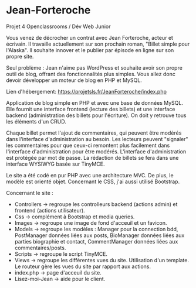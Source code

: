 # Jean-Forteroche

Projet 4 Openclassrooms / Dév Web Junior

Vous venez de décrocher un contrat avec Jean Forteroche, acteur et écrivain. Il travaille actuellement sur son prochain roman, "Billet simple pour l'Alaska". Il souhaite innover et le publier par épisode en ligne sur son propre site.

Seul problème : Jean n'aime pas WordPress et souhaite avoir son propre outil de blog, offrant des fonctionnalités plus simples. Vous allez donc devoir développer un moteur de blog en PHP et MySQL.

Lien d'hébergement: https://projetsls.fr/JeanForteroche/index.php

Application de blog simple en PHP et avec une base de données MySQL. Elle fournit une interface frontend (lecture des billets) et une interface backend (administration des billets pour l'écriture). On doit y retrouve tous les éléments d'un CRUD.

Chaque billet permet l'ajout de commentaires, qui peuvent être modérés dans l'interface d'administration au besoin.
Les lecteurs peuvent "signaler" les commentaires pour que ceux-ci remontent plus facilement dans l'interface d'administration pour être modérés.
L'interface d'administration est protégée par mot de passe. La rédaction de billets se fera dans une interface WYSIWYG basée sur TinyMCE.

Le site a été codé en pur PHP avec une architecture MVC. De plus, le modèle est orienté objet. Concernant le CSS, j'ai aussi utilisé Bootstrap.

Concernant le site :
- Controllers -> regroupe les controlleurs backend (actions admin) et frontend (actions utilisateur).
- Css -> complément à Bootstrap et media queries.
- Images -> regroupe une image de fond d'acceuil et un favicon.
- Models -> regroupe les modèles : Manager pour la connection bdd, PostManager données liées aux posts, BioManager données liées aux parties biographie et contact, CommentManager données liées aux commentaires/posts.
- Scripts -> regroupe le script TinyMCE.
- Views -> regroupe les différentes vues du site. Utilisation d'un template. Le routeur gère les vues du site par rapport aux actions.
- index.php -> page d'acceuil du site.
- Lisez-moi-Jean -> aide pour le client.
